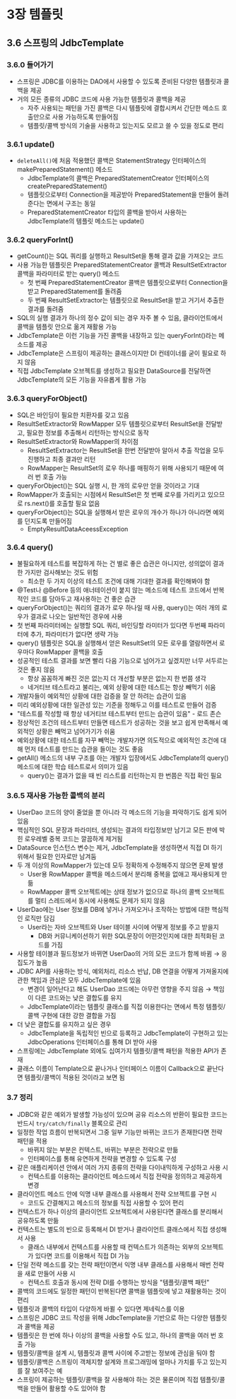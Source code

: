 # 3장 템플릿

## 3.6 스프링의 JdbcTemplate

### 3.6.0 들어가기

- 스프링은 JDBC를 이용하는 DAO에서 사용할 수 있도록 준비된 다양한 템플릿과 콜백을 제공
- 거의 모든 종류의 JDBC 코드에 사용 가능한 템플릿과 콜백을 제공
    - 자주 사용되는 패턴을 가진 콜백은 다시 템플릿에 결합시켜서 간단한 메소드 호출만으로 사용 가능하도록 만들어짐
    - 템플릿/콜백 방식의 기술을 사용하고 있는지도 모르고 쓸 수 있을 정도로 편리

### 3.6.1 update()

- `deleteAll()`에 처음 적용했던 콜백은 StatementStrategy 인터페이스의 makePreparedStatement() 메소드
    - JdbcTemplate의 콜백은 PreparedStatementCreator 인터페이스의 createPreparedStatement()
    - 템플릿으로부터 Connection을 제공받아 PreparedStatement을 만들어 돌려준다는 면에서 구조는 동일
    - PreparedStatementCreator 타입의 콜백을 받아서 사용하는 JdbcTemplate의 템플릿 메소드는 update()

### 3.6.2 queryForInt()

- getCount()는 SQL 쿼리를 실행하고 ResultSet을 통해 결과 값을 가져오는 코드
- 사용 가능한 템플릿은 PreparedStatementCreator 콜백과 ResultSetExtractor 콜백을 파라미터로 받는 query() 메소드
    - 첫 번째 PreparedStatementCreator 콜백은 템플릿으로부터 Connection을 받고 PreparedStatement를 돌려줌
    - 두 번째 ResultSetExtractor는 템플릿으로 ResultSet을 받고 거기서 추출한 결과를 돌려줌
- SQL의 실행 결과가 하나의 정수 값이 되는 경우 자주 볼 수 있음, 클라이언트에서 콜백을 템플릿 안으로 옮겨 재활용 가능
- JdbcTemplate은 이런 기능을 가진 콜백을 내장하고 있는 queryForInt()라는 메소드를 제공
- JdbcTemplate은 스프링이 제공하는 클래스이지만 DI 컨테이너를 굳이 필요로 하지 않음
- 직접 JdbcTemplate 오브젝트를 생성하고 필요한 DataSource를 전달하면 JdbcTemplate의 모든 기능을 자유롭게 활용 가능

### 3.6.3 queryForObject()

- SQL은 바인딩이 필요한 치환자를 갖고 있음
- ResultSetExtractor와 RowMapper 모두 템플릿으로부터 ResultSet을 전달받고, 필요한 정보를 추출해서 리턴하는 방식으로 동작
- ResultSetExtractor와 RowMapper의 차이점
    - ResultSetExtractor는 ResultSet을 한번 전달받아 알아서 추출 작업을 모두 진행하고 최종 결과만 리턴
    - RowMapper는 ResultSet의 로우 하나를 매핑하기 위해 사용되기 때문에 여러 번 호출 가능
- queryForObject()는 SQL 실행 시, 한 개의 로우만 얻을 것이라고 기대
- RowMapper가 호출되는 시점에서 ResultSet은 첫 번째 로우를 가리키고 있으므로 rs.next()를 호출할 필요 없음
- queryForObject()는 SQL을 실행해서 받은 로우의 개수가 하나가 아니라면 예외를 던지도록 만들어짐
    - EmptyResultDataAceessException

### 3.6.4 query()

- 불필요하게 테스트를 복잡하게 하는 건 별로 좋은 습관은 아니지만, 성의없이 결과 한 가지만 검사해보는 것도 위험
    - 최소한 두 가지 이상의 테스트 조건에 대해 기대한 결과를 확인해봐야 함
- @Test나 @Before 등의 애너테이션이 붙지 않는 메소드에 테스트 코드에서 반복적인 코드를 담아두고 재사용하는 건 좋은 습관
- queryForObject()는 쿼리의 결과가 로우 하나일 때 사용, query()는 여러 개의 로우가 결과로 나오는 일반적인 경우에 사용
- 첫 번째 파라미터에는 실행할 SQL 쿼리, 바인딩할 라미터가 있다면 두번째 파라미터에 추가, 파라미터가 없다면 생략 가능
- query() 템플릿은 SQL을 실행해서 얻은 ResultSet의 모든 로우를 열람하면서 로우마다 RowMapper 콜백을 호출
- 성공적인 테스트 결과를 보면 빨리 다음 기능으로 넘어가고 싶겠지만 너무 서두르는 것은 좋지 않음
    - 항상 꼼꼼하게 빠진 것은 없는지 더 개선할 부분은 없는지 한 번쯤 생각
    - 네거티브 테스트라고 불리는, 예외 상황에 대한 테스트는 항상 빼먹기 쉬움
- 개발자들이 예외적인 상황에 대한 검증을 잘 안 하려는 습관이 있음
- 미리 예외상황에 대한 일관성 있는 기준을 정해두고 이를 테스트로 만들어 검증
- "테스트를 작성할 때 항상 네거티브 테스트부터 만드는 습관이 있음" - 로드 존슨
- 정상적인 조건의 테스트부터 만들면 테스트가 성공하는 것을 보고 쉽게 만족해서 예외적인 상황은 빼먹고 넘어가기가 쉬움
- 예외상황에 대한 테스트를 자꾸 빼먹는 개발자가면 의도적으로 예외적인 조건에 대해 먼저 테스트를 만드는 습관을 들이는 것도 좋음
- getAll() 메소드의 내부 구조를 아는 개발자 입장에서도 JdbcTemplate의 query() 메소드에 대한 학습 테스트로서 의미가 있음
    - query()는 결과가 없을 때 빈 리스트를 리턴하는지 한 번쯤은 직접 확인 필요

### 3.6.5 재사용 가능한 콜백의 분리

- UserDao 코드의 양이 줄었을 뿐 아니라 각 메소드의 기능을 파악하기도 쉽게 되어 있음
- 핵심적인 SQL 문장과 파라미터, 생성되는 결과의 타입정보만 남기고 모든 판에 박힌 로우레벨 중복 코드는 깔끔하게 제거됨
- DataSource 인스턴스 변수는 제거, JdbcTemplate을 생성하면서 직접 DI 하기 위해서 필요한 인자로만 남겨둠
- 두 개 이상의 RowMapper가 있는데 모두 정확하게 수정해주지 않으면 문제 발생
    - User용 RowMapper 콜백을 메소드에서 분리해 중복을 없애고 재사용되게 만듦
    - RowMapper 콜백 오브젝트에는 상태 정보가 없으므로 하나의 콜백 오브젝트를 멀티 스레드에서 동시에 사용해도 문제가 되지 않음
- UserDao에는 User 정보를 DB에 넣거나 가져오거나 조작하는 방법에 대한 핵심적인 로직만 담김
    - User라는 자바 오브젝트와 User 테이블 사이에 어떻게 정보를 주고 받을지
        - DB와 커뮤니케이션하기 위한 SQL문장이 어떤것인지에 대한 최적화된 코드를 가짐
- 사용할 테이블과 필드정보가 바뀌면 UserDao의 거의 모든 코드가 함께 바뀜 → 응집도가 높음
- JDBC API를 사용하는 방식, 예외처리, 리소스 반납, DB 연결을 어떻게 가져올지에 관한 책임과 관심은 모두 JdbcTemplate에 있음
    - 변경이 일어난다고 해도 UserDao 코드에는 아무런 영향을 주지 않음 → 책임이 다른 코드와는 낮은 결합도를 유지
    - JdbcTemplate이라는 템플릿 클래스를 직접 이용한다는 면에서 특정 템플릿/콜백 구현에 대한 강한 결합을 가짐
- 더 낮은 결합도를 유지하고 싶은 경우
    - JdbcTemplate을 독립적인 빈으로 등록하고 JdbcTemplate이 구현하고 있는 JdbcOperations 인터페이스를 통해 DI 받아 사용
- 스프링에는 JdbcTemplate 외에도 십여가지 템플릿/콜백 패턴을 적용한 API가 존재
- 클래스 이름이 Template으로 끝나거나 인터페이스 이름이 Callback으로 끝난다면 템플릿/콜백이 적용된 것이라고 보면 됨

### 3.7 정리

- JDBC와 같은 예외가 발생할 가능성이 있으며 공유 리소스의 반환이 필요한 코드는 반드시 `try/catch/finally` 블록으로 관리
- 일정한 작업 흐름이 반복되면서 그중 일부 기능만 바뀌는 코드가 존재한다면 전략 패턴을 적용
    - 바뀌지 않는 부분은 컨텍스트, 바뀌는 부분은 전략으로 만듦
    - 인터페이스를 통해 유연하게 전략을 변경할 수 있도록 구성
- 같은 애플리케이션 안에서 여러 가지 종류의 전략을 다이내믹하게 구성하고 사용 시
    - 컨텍스트를 이용하는 클라이언트 메소드에서 직접 전략을 정의하고 제공하게 변경
- 클라이언트 메소드 안에 익명 내부 클래스를 사용해서 전략 오브젝트를 구현 시
    - 코드도 간결해지고 메소드의 정보를 직접 사용할 수 있어 편리
- 컨텍스트가 하나 이상의 클라이언트 오브젝트에서 사용된다면 클래스를 분리해서 공유하도록 만듦
- 컨텍스트는 별도의 빈으로 등록해서 DI 받거나 클라이언트 클래스에서 직접 생성해서 사용
    - 클래스 내부에서 컨텍스트를 사용할 때 컨텍스트가 의존하는 외부의 오브젝트가 있다면 코드를 이용해서 직접 DI 가능
- 단일 전략 메소드를 갖는 전략 패턴이면서 익명 내부 클래스를 사용해서 매번 전략을 새로 만들어 사용 시
    - 컨텍스트 호출과 동시에 전략 DI를 수행하는 방식을 "템플릿/콜백 패턴"
- 콜백의 코드에도 일정한 패턴이 반복된다면 콜백을 템플릿에 넣고 재활용하는 것이 편리
- 템플릿과 콜백의 타입이 다양하게 바뀔 수 있다면 제네릭스를 이용
- 스프링은 JDBC 코드 작성을 위해 JdbcTemplate을 기반으로 하는 다양한 템플릿과 콜백을 제공
- 템플릿은 한 번에 하나 이상의 콜백을 사용할 수도 있고, 하나의 콜백을 여러 번 호출 가능
- 템플릿/콜백을 설계 시, 템플릿과 콜백 사이에 주고받는 정보에 관심을 둬야 함
- 템플릿/콜백은 스프링이 객체지향 설계와 프로그래밍에 얼마나 가치를 두고 있는지를 잘 보여주는 예
- 스프링이 제공하는 템플릿/콜백을 잘 사용해야 하는 것은 물론이며 직접 템플릿/콜백을 만들어 활용할 수도 있어야 함